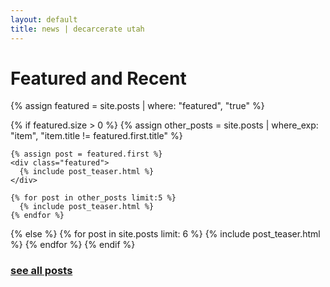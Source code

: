 ```yaml
---
layout: default
title: news | decarcerate utah
---
```


<h1>Featured and Recent</h1>
<div class="posts">
  {% assign featured = site.posts | where: "featured", "true" %}

  {% if featured.size > 0 %}
    {% assign other_posts = site.posts | where_exp: "item", "item.title != featured.first.title" %}

    {% assign post = featured.first %}
    <div class="featured">
      {% include post_teaser.html %}
    </div>

    {% for post in other_posts limit:5 %}
      {% include post_teaser.html %}
    {% endfor %}
  {% else %}
    {% for post in site.posts limit: 6 %}
      {% include post_teaser.html %}
    {% endfor %}
  {% endif %}
</div>

<div class="all-posts">
  <h3><a href="/posts/">see all posts</a></h3>
</div>

